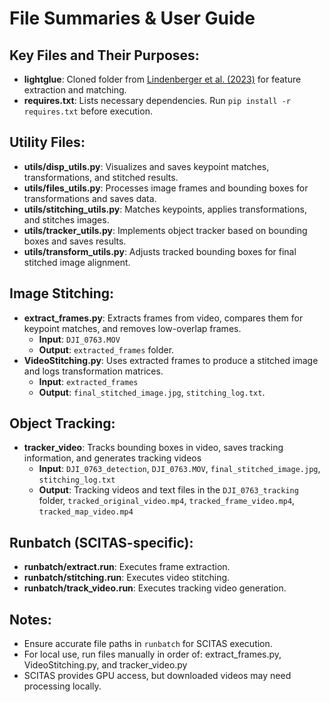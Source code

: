 # File Summaries & User Guide

## Key Files and Their Purposes:
- **lightglue**: Cloned folder from [Lindenberger et al. (2023)](https://arxiv.org/abs/2301.04714) for feature extraction and matching.
- **requires.txt**: Lists necessary dependencies. Run `pip install -r requires.txt` before execution.

## Utility Files:
- **utils/disp_utils.py**: Visualizes and saves keypoint matches, transformations, and stitched results.
- **utils/files_utils.py**: Processes image frames and bounding boxes for transformations and saves data.
- **utils/stitching_utils.py**: Matches keypoints, applies transformations, and stitches images.
- **utils/tracker_utils.py**: Implements object tracker based on bounding boxes and saves results.
- **utils/transform_utils.py**: Adjusts tracked bounding boxes for final stitched image alignment.

## Image Stitching:
- **extract_frames.py**: Extracts frames from video, compares them for keypoint matches, and removes low-overlap frames.  
  - **Input**: `DJI_0763.MOV`  
  - **Output**: `extracted_frames` folder.
- **VideoStitching.py**: Uses extracted frames to produce a stitched image and logs transformation matrices.  
  - **Input**: `extracted_frames`  
  - **Output**: `final_stitched_image.jpg`, `stitching_log.txt`.

## Object Tracking:
- **tracker_video**: Tracks bounding boxes in video, saves tracking information, and generates tracking videos  
  - **Input**: `DJI_0763_detection`, `DJI_0763.MOV`, `final_stitched_image.jpg`, `stitching_log.txt`
  - **Output**: Tracking videos and text files in the `DJI_0763_tracking` folder, `tracked_original_video.mp4`, `tracked_frame_video.mp4`, `tracked_map_video.mp4`

## Runbatch (SCITAS-specific):
- **runbatch/extract.run**: Executes frame extraction.  
- **runbatch/stitching.run**: Executes video stitching.  
- **runbatch/track_video.run**: Executes tracking video generation.

## Notes:
- Ensure accurate file paths in `runbatch` for SCITAS execution.
- For local use, run files manually in order of: extract_frames.py, VideoStitching.py, and tracker_video.py
- SCITAS provides GPU access, but downloaded videos may need processing locally.
